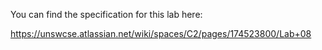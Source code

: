 You can find the specification for this lab here:

https://unswcse.atlassian.net/wiki/spaces/C2/pages/174523800/Lab+08
